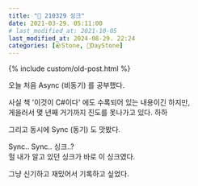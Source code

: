 ```yaml
---
title: "🌱 210329 싱크"
date: 2021-03-29. 05:11:00
# last_modified_at: 2021-10-05
last_modified_at: 2024-08-29. 22:24
categories: [🪨Stone, 🌱DayStone]
---
```

{% include custom/old-post.html %}

오늘 처음 Async (비동기) 를 공부했다.  

사실 책 '이것이 C#이다' 에도 수록되어 있는 내용이긴 하지만,  
게을러서 몇 년째 거기까지 진도를 못나가고 있다. 하하  

그리고 동시에 Sync (동기) 도 맛봤다.  

Sync.. Sync.. 싱크..?  
헐 내가 알고 있던 싱크가 바로 이 싱크였다.  

그냥 신기하고 재밌어서 기록하고 싶었다.  
